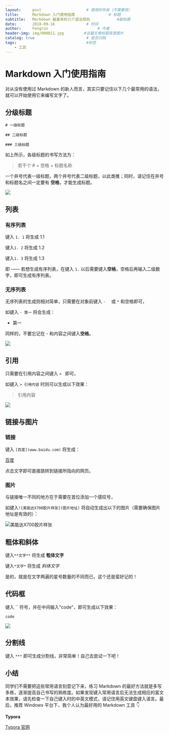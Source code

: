 ```yaml
---
layout:     post                    # 使用的布局（不需要改）
title:      Markdown 入门使用指南               # 标题 
subtitle:   Markdown 最基本的几个语法规则            #副标题
date:       2018-09-16              # 时间
author:     Fengrun                      # 作者
header-img: img/000011.jpg         #这篇文章标题背景图片
catalog: true                       # 是否归档
tags:                               #标签
    - 工具
---
```


# Markdown 入门使用指南

对从没有使用过 Markdown 的新人而言，其实只要记住以下几个最常用的语法，就可以开始使用它来编写文字了。



## 分级标题

`# 一级标题`

`## 二级标题`

`### 三级标题`



如上所示，各级标题的书写方法为：

> 若干个 # + 空格 + 标题名称

一个井号代表一级标题，两个井号代表二级标题，以此类推；同时，请记住在井号和标题名之间一定要有 **空格**，才能生成标题。

![](https://cdn.sspai.com/attachment/origin/2014/04/15/69492.jpg?imageView2/2/w/1120/q/90/interlace/1/ignore-error/1)



## 列表

### 有序列表

键入 `1. 1`  将生成 1.1

键入`1. 2` 将生成 1.2

键入`1. 3` 将生成 1.3

即 —— 若想生成有序列表，在键入 `1.` 以后需要键入**空格**，空格后再输入二级数字，即可生成有序列表。



### 无序列表

无序列表的生成则相对简单，只需要在对象前键入 `-  ` 或 `*` 和空格即可，

如键入 `- 第一` 将会生成：

- 第一



同样的，不要忘记在 - 和内容之间键入**空格**。

![](https://cdn.sspai.com/attachment/origin/2014/04/15/69493.jpg?imageView2/2/w/1120/q/90/interlace/1/ignore-error/1)



## 引用

只需要在引用内容之间键入 `> ` 即可，

如键入 `> 引用内容` 时则可以生成以下效果：

> 引用内容

![](https://cdn.sspai.com/attachment/origin/2014/04/15/69494.jpg?imageView2/2/w/1120/q/90/interlace/1/ignore-error/1)



## 链接与图片

### 链接

键入 `[百度](www.baidu.com)` 将生成：

[百度](www.baidu.com)

点击文字即可直接跳转到链接所指向的网页。



### 图片

与链接唯一不同的地方在于需要在首位添加一个感叹号，

如键入`![美能达X700胶片样张](图片地址)` 将自动生成出以下的图片（需要确保图片地址是有效的）：

![美能达X700胶片样张](http://imglf4.nosdn0.126.net/img/TVFhY3grTFlUU1k5cVhZMVhlTkU2dVd0UlpjU2xaclkwM0IxYjg5OE5DSVVwaWl3UjZnbm9BPT0.jpg?imageView&thumbnail=3000y1992&type=jpg&quality=96&stripmeta=0&type=jpg)



## 粗体和斜体

键入`**文字**` 将生成 **粗体文字**

键入`*文字*` 将生成 *斜体文字*



是的，就是在文字两遍的星号数量的不同而已，这个还是蛮好记的！



## 代码框

键入 `` 符号，并在中间输入"code"，即可生成以下效果：

`code`

![](https://cdn.sspai.com/attachment/origin/2014/04/15/69496.jpg?imageView2/2/w/1120/q/90/interlace/1/ignore-error/1)



## 分割线

键入 `***` 即可生成分割线，非常简单！自己去尝试一下吧！



## 小结

同学们不需要把这些常用语言刻意记下来，练习 Markdown 的最好方法就是多写多练，逐渐提高自己书写的熟练度。如果发现键入常用语言后无法生成相应的富文本效果，请先检查一下自己键入时的中英文模式，请记住用英文键盘键入语言。最后，推荐 Windows 平台下，我个人认为最好用的 Markdown 工具 👇



**Typora**

[Typora 官网](https://typora.io/)
